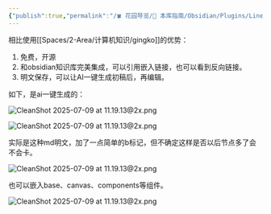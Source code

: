 ```yaml
---
{"publish":true,"permalink":"/🍀 花园导览/🧰 本库指南/Obsidian/Plugins/Lineage.md","aliases":"类似gingko的插件","created":"2025-04-28","modified":"2025-07-09","published":"2025-07-14T19:57:28.243+08:00","tags":["obsidian插件"],"cssclasses":""}
---
```



相比使用[[Spaces/2-Area/计算机知识/gingko]]的优势：

1. 免费，开源
2. 和obsidian知识库完美集成，可以引用嵌入链接，也可以看到反向链接。
3. 明文保存，可以让AI一键生成初稿后，再编辑。

如下，是ai一键生成的：

![CleanShot 2025-07-09 at 11.19.13@2x.png](https://pub-pic.oldwinter.top/2025/07/695a7143737744f2339731d860c193f4.png)

![CleanShot 2025-07-09 at 11.19.13@2x.png](https://pub-pic.oldwinter.top/2025/07/188430729b636b16692692ff3d324577.png)

实际是这种md明文，加了一点简单的b标记，但不确定这样是否以后节点多了会不会卡。

![CleanShot 2025-07-09 at 11.19.13@2x.png](https://pub-pic.oldwinter.top/2025/07/e3324935beeaedf110d9a8fe72983f4d.png)

也可以嵌入base、canvas、components等组件。

![CleanShot 2025-07-09 at 11.19.13@2x.png](https://pub-pic.oldwinter.top/2025/07/3b9b131acc804d1eb4647af8889e50ef.png)
